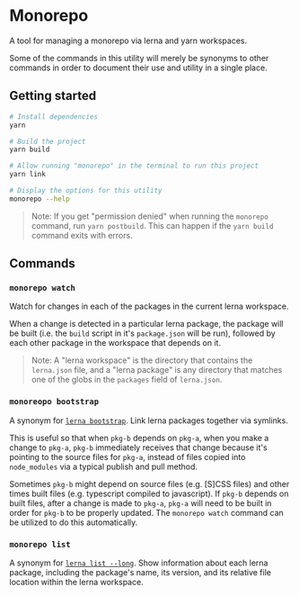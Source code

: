 # Monorepo

A tool for managing a monorepo via lerna and yarn workspaces.

Some of the commands in this utility will merely be synonyms to other commands in order to document their use and utility in a single place.

## Getting started

```bash
# Install dependencies
yarn

# Build the project
yarn build

# Allow running "monorepo" in the terminal to run this project
yarn link

# Display the options for this utility
monorepo --help
```

> Note: If you get "permission denied" when running the `monorepo` command, run `yarn postbuild`. This can happen if the `yarn build` command exits with errors.

## Commands

### `monorepo watch`

Watch for changes in each of the packages in the current lerna workspace.

When a change is detected in a particular lerna package, the package will be built (i.e. the `build` script in it's `package.json` will be run), followed by each other package in the workspace that depends on it.

> Note: A "lerna workspace" is the directory that contains the `lerna.json` file, and a "lerna package" is any directory that matches one of the globs in the `packages` field of `lerna.json`.

### `monoreopo bootstrap`

A synonym for [`lerna bootstrap`][lerna-bootstrap]. Link lerna packages together via symlinks.

This is useful so that when `pkg-b` depends on `pkg-a`, when you make a change to `pkg-a`, `pkg-b` immediately receives that change because it's pointing to the source files for `pkg-a`, instead of files copied into `node_modules` via a typical publish and pull method.

Sometimes `pkg-b` might depend on source files (e.g. [S]CSS files) and other times built files (e.g. typescript compiled to javascript). If `pkg-b` depends on built files, after a change is made to `pkg-a`, `pkg-a` will need to be built in order for `pkg-b` to be properly updated. The `monorepo watch` command can be utilized to do this automatically.

[lerna-bootstrap]: https://github.com/lerna/lerna/tree/master/commands/bootstrap

### `monorepo list`

A synonym for [`lerna list --long`][lerna-list-long]. Show information about each lerna package, including the package's name, its version, and its relative file location within the lerna workspace.

[lerna-list-long]: https://github.com/lerna/lerna/tree/master/commands/list#--long
